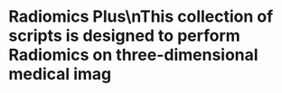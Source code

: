 # Radiomics Plus\nThis collection of scripts is designed to perform Radiomics on three-dimensional medical imag
